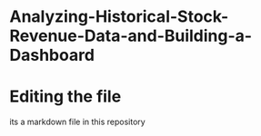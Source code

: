 # Analyzing-Historical-Stock-Revenue-Data-and-Building-a-Dashboard

# Editing the file

its a markdown file in this repository

